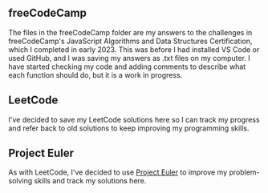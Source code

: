 ## freeCodeCamp

The files in the freeCodeCamp folder are my answers to the challenges in freeCodeCamp's JavaScript Algorithms and Data Structures Certification, which I completed in early 2023. This was before I had installed VS Code or used GitHub, and I was saving my answers as .txt files on my computer. I have started checking my code and adding comments to describe what each function should do, but it is a work in progress.

## LeetCode

I've decided to save my LeetCode solutions here so I can track my progress and refer back to old solutions to keep improving my programming skills.

## Project Euler

As with LeetCode, I've decided to use [Project Euler](https://projecteuler.net/) to improve my problem-solving skills and track my solutions here.
